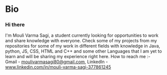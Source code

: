# Bio
### Hi there
I'm Mouli Varma Sagi, a student currently looking for opportunities to work and share knowledge with everyone.
Check some of my projects from my repositories for some of my work in different fields with knowledge in Java, python, JS, CSS, HTML and C++ and some other Languages that I am yet to learn and will be sharing my experience right here.
How to reach me :- Gmail - moulivarmasagi80@gmail.com, LinkedIn - www.linkedin.com/in/mouli-varma-sagi-377861245


